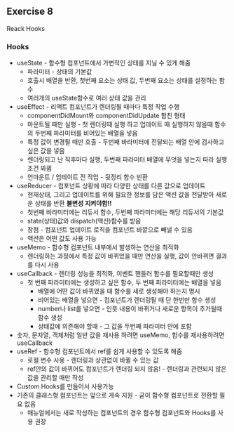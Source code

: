 ## Exercise 8

Reack Hooks

### Hooks

* useState - 함수형 컴포넌트에서 가변적인 상태를 지닐 수 있게 해줌
  * 파라미터 - 상태의 기본값
  * 호출시 배열을 반환, 첫번째 요소는 상태 값, 두번째 요소는 상태를 설정하는 함수
  * 여러개의 useState함수로 여러 상태 값을 관리
* useEffect - 리액트 컴포넌트가 렌더링될 때마다 특정 작업 수행
  * componentDidMount와 componentDidUpdate 합친 형태
  * 마운트될 때만 실행 - 첫 렌더링때 실행 하고 업데이트 때 실행하지 않을때 함수의 두번째 파라미터를 비어있는 배열을 넣음
  * 특정 값이 변경될 때만 호출 - 두번째 바라미터에 전달되는 배열 안에 검사하고 싶은 값을 넣음
  * 렌더링되고 난 직후마다 실행, 두번째 파라미터 배열에 무엇을 넣는지 따라 실행 조건 봐뀜
  * 언마운트 / 업테이트 전 작업 - 뒷정리 함수 반환
* useReducer - 컴포넌트 상황에 따라 다양한 상태를 다른 값으로 업데이트
  * 현재상태, 그리고 업데이트를 위해 필요한 정보를 담은 액션 값을 전달받아 새로운 상태를 반환 **불변성 지켜야함!!**
  * 첫번째 바라미터에는 리듀서 함수, 두번째 파라미터에는 해당 리듀서의 기본값
  * state(상태)값와 dispatch(액션)함수를 받음
  * 장점 - 컴포넌트 업데이트 로직을 컴포넌트 바깥으로 빼낼 수 있음
  * 액션은 어떤 값도 사용 가능
* useMemo - 함수형 컴포넌트 내부에서 발생하는 연산을 최적화
  * 렌더링하는 과정에서 특정 값이 바뀌었을 때만 연산을 실행, 값이 안바뀌면 결과를 다시 사용
* useCallback - 렌더링 성능을 최적화, 이벤트 핸들러 함수를 필요할때만 생성
  * 첫 번째 파라미터에는 생성하고 싶은 함수, 두 번째 파라미터에는 배열을 넣음
    * 배열에 어떤 값이 바뀌였을 때 함수를 새로 생성해야 하는지 명시
    * 비어있는 배열을 넣으면 - 컴포넌트가 렌더링될 때 단 한번만 함수 생성
    * number나 list를 넣으면 - 인풋 내용이 바뀌거나 새로운 항목이 추가될때 함수 생성
    * 상태값에 의존해야 할때 - 그 값을 두번째 파라미터 안에 포함
* 숫자, 문자열, 객체처럼 일반 값을 재사용 하려면 useMemo, 함수를 재사용하려면 useCallback
* useRef - 함수형 컴포넌트에서 ref를 쉽게 사용할 수 있도록 해줌
  * 로컬 변수 사용 - 렌더링과 상관없이 바뀔 수 있는 값
  * ref안의 값이 바뀌어도 컴포넌트가 렌더링 되지 않음! - 렌더링과 관련되지 않은 값을 관리할 때만 작성
* Custom Hooks를 만들어서 사용가능
* 기존의 클래스형 컴포넌트는 앞으로 게속 지원 - 굳이 함수형 컴포넌트로 전환할 필요 없음
  * 매뉴얼에서는 새로 작성하는 컴포넌트의 경우 함수형 컴포넌트와 Hooks를 사용 권장